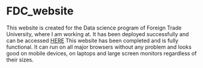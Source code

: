 # FDC_website
This website is created for the Data science program of Foreign Trade University, where I am working at. It has been deployed successfully and can be accessed <a href="https://ftu.datapot.edu.vn">HERE</a>
This website has been completed and is fully functional. It can run on all major browsers without any problem and looks good on mobile devices, on laptops and large screen monitors regardless of their sizes.

